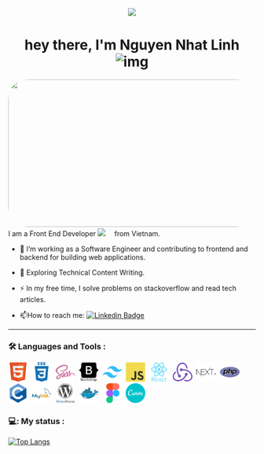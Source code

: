 <div id="header" align="center" style="border-radius : 20px; height : 100; width : 100;">
<!--   <img src="https://media.giphy.com/media/M9gbBd9nbDrOTu1Mqx/giphy.gif" width="100"/> -->
<!--   <img src="https://camo.githubusercontent.com/e37ba631e0cde2bcb7c0c4cb4ddcbf9ebc464428f85a85a913fe2287f33ef192/68747470733a2f2f6d656469612e74656e6f722e636f6d2f476653582d753756474d3441414141432f636f64696e672e676966" width="100"/> -->
  <img style="object-fit=cover;" src="https://media.giphy.com/media/8L0Pky6C83SzkzU55a/giphy.gif" width="100"/>
</div>
<!-- .. xin chào -->
<h1 align="center">
  hey there, I'm Nguyen Nhat Linh 
  <img src="https://media.giphy.com/media/hvRJCLFzcasrR4ia7z/giphy.gif" width="30px"/ alt="img">
</h1>
<!-- lane  -->
<div align="center">
<!--   <img src="https://media.giphy.com/media/dWesBcTLavkZuG35MI/giphy.gif" width="600" height="300"/> -->
  <img src="https://static.ybox.vn/2018/2/26/1e97a24e-1adc-11e8-9758-2e995a9a3302.gif" width="600" height="300" style="border-radius: 40px;"/>
</div>
<!-- Profile  -->
I am a Front End Developer <img style="display: inline-block;" src="https://media.giphy.com/media/WUlplcMpOCEmTGBtBW/giphy.gif" width="30"> from Vietnam.

- :telescope: I’m working as a Software Engineer and contributing to frontend and backend for building web applications.

- :seedling: Exploring Technical Content Writing.

- :zap: In my free time, I solve problems on stackoverflow and read tech articles.

- :mailbox:How to reach me: [![Linkedin Badge](https://img.shields.io/badge/-nhatlinhis-blue?style=flat&logo=Linkedin&logoColor=white)](https://www.linkedin.com/in/nhatlinhis/)

---

### :hammer_and_wrench: Languages and Tools :

<div>
  <img src="https://github.com/devicons/devicon/blob/master/icons/html5/html5-original.svg" title="HTML5" alt="HTML" width="40" height="40"/>&nbsp;
  <img src="https://github.com/devicons/devicon/blob/master/icons/css3/css3-plain-wordmark.svg"  title="CSS3" alt="CSS" width="40" height="40"/>&nbsp;
  <img src="https://github.com/devicons/devicon/blob/master/icons/sass/sass-original.svg"  title="SASS" alt="SCSS" width="40" height="40"/>&nbsp;
  <img src="https://github.com/devicons/devicon/blob/master/icons/bootstrap/bootstrap-plain-wordmark.svg"  title="BOOSTRAP" alt="SCSS" width="40" height="40"/>&nbsp;
  <img src="https://github.com/devicons/devicon/blob/master/icons/tailwindcss/tailwindcss-plain.svg"  title="tailwindCSS" alt="TAILWINDCSS" width="40" height="40"/>&nbsp;
  <img src="https://github.com/devicons/devicon/blob/master/icons/javascript/javascript-original.svg" title="JavaScript" alt="JavaScript" width="40" height="40"/>&nbsp;
  <img src="https://github.com/devicons/devicon/blob/master/icons/react/react-original-wordmark.svg" title="React" alt="React" width="40" height="40"/>&nbsp;
  <img src="https://github.com/devicons/devicon/blob/master/icons/redux/redux-original.svg" title="Redux" alt="Redux " width="40" height="40"/>&nbsp;
  <img src="https://github.com/devicons/devicon/blob/master/icons/nextjs/nextjs-original-wordmark.svg" title="Nextjs" alt="Nextjs " width="40" height="40"/>&nbsp;
  <img src="https://github.com/devicons/devicon/blob/master/icons/php/php-original.svg" title="PHP"  alt="PHP" width="40" height="40"/>&nbsp;
  <img src="https://github.com/devicons/devicon/blob/master/icons/c/c-original.svg" title="C"  alt="C" width="40" height="40"/>&nbsp;
  <img src="https://github.com/devicons/devicon/blob/master/icons/mysql/mysql-original-wordmark.svg" title="MySQL"  alt="MySQL" width="40" height="40"/>&nbsp;
  <img src="https://github.com/devicons/devicon/blob/master/icons/wordpress/wordpress-original.svg" title="WORDPRESS"  alt="WordPress" width="40" height="40"/>&nbsp;
  <img src="https://github.com/devicons/devicon/blob/master/icons/docker/docker-original.svg" title="DOCKER"  alt="Docker" width="40" height="40"/>&nbsp;
  <img src="https://github.com/devicons/devicon/blob/master/icons/figma/figma-original.svg" title="FIGMA"  alt="Figma" width="40" height="40"/>&nbsp;
  <img src="https://github.com/devicons/devicon/blob/master/icons/canva/canva-original.svg" title="CANVA"  alt="Canva" width="40" height="40"/>&nbsp;

  
<!-- status work --> 
### 💻: My status :

[![Top Langs](https://github-readme-stats.vercel.app/api/top-langs/?username=nhatlinhis&layout=donut-vertical)](https://github.com/anuraghazra/github-readme-stats)
